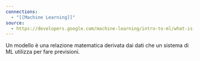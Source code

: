 ```yaml
---
connections:
  - "[[Machine Learning]]"
source:
  - https://developers.google.com/machine-learning/intro-to-ml/what-is-ml?hl=it
---
```

Un modello è una relazione matematica derivata dai dati che un sistema di ML utilizza per fare previsioni.